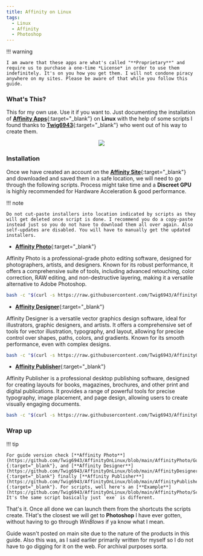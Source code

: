 ```yaml
---
title: Affinity on Linux
tags:
  - Linux
  - Affinity
  - Photoshop
---
```


!!! warning

    I am aware that these apps are what's called "**Proprietary**" and require us to purchase a one-time *License* in order to use them indefinitely. It's on you how you get them. I will not condone piracy anywhere on my sites. Please be aware of that while you follow this guide.

### What's This?

This for my own use. Use it if you want to. Just documenting the installation of [**Affinity Apps**](https://affinity.serif.com/en-us/){:target="_blank"} on **Linux** with the help of some scripts I found thanks to [**Twig6943**](https://github.com/Twig6943){:target="_blank"} who went out of his way to create them.

<p align="center">
  <img src="https://i.imgur.com/MABHj31.jpeg">
</p>

### Installation

Once we have created an account on the [**Affinity Site**](https://affinity.serif.com/en-us/){:target="_blank"} and downloaded and saved them in a safe location, we will need to go through the following scripts. Process might take time and a **Discreet GPU** is highly recommended for Hardware Acceleration & good performance.

!!! note

    Do not cut-paste installers into location indicated by scripts as they will get deleted once script is done. I recommend you do a copy-paste instead just so you do not have to download them all over again. Also self-updates are disabled. You will have to manually get the updated installers.

- [**Affinity Photo**](https://affinity.serif.com/en-gb/photo/?#top){:target="_blank"}

Affinity Photo is a professional-grade photo editing software, designed for photographers, artists, and designers. Known for its robust performance, it offers a comprehensive suite of tools, including advanced retouching, color correction, RAW editing, and non-destructive layering, making it a versatile alternative to Adobe Photoshop.

```Bash
bash -c "$(curl -s https://raw.githubusercontent.com/Twig6943/AffinityOnLinux/main/AffinityPhoto/Script.sh)"
```

- [**Affinity Designer**](https://affinity.serif.com/en-us/designer/?#top){:target="_blank"}

Affinity Designer is a versatile vector graphics design software, ideal for illustrators, graphic designers, and artists. It offers a comprehensive set of tools for vector illustration, typography, and layout, allowing for precise control over shapes, paths, colors, and gradients. Known for its smooth performance, even with complex designs.

```Bash
bash -c "$(curl -s https://raw.githubusercontent.com/Twig6943/AffinityOnLinux/main/AffinityDesigner/Script.sh)"
```

- [**Affinity Publisher**](https://affinity.serif.com/en-us/designer/?#top){:target="_blank"}

Affinity Publisher is a professional desktop publishing software, designed for creating layouts for books, magazines, brochures, and other print and digital publications. It provides a range of powerful tools for precise typography, image placement, and page design, allowing users to create visually engaging documents.

```Bash
bash -c "$(curl -s https://raw.githubusercontent.com/Twig6943/AffinityOnLinux/main/AffinityPublisher/Script.sh)"
```

### Wrap up

!!! tip

    For guide version check [**Affinity Photo**](https://github.com/Twig6943/AffinityOnLinux/blob/main/AffinityPhoto/Guide.md){:target="_blank"}, and [**Affinity Designer**](https://github.com/Twig6943/AffinityOnLinux/blob/main/AffinityDesigner/Guide.md){:target="_blank"} finally [**Affinity Publisher**](https://github.com/Twig6943/AffinityOnLinux/blob/main/AffinityPublisher/Guide.md){:target="_blank"}. For scripts, well here's an [**Example**](https://github.com/Twig6943/AffinityOnLinux/blob/main/AffinityPhoto/Script.sh). It's the same script basically just `exe` is different.

That's it. Once all done we can launch them from the shortcuts the scripts create. THat's the closest we will get to **Photoshop** I have ever gotten, without having to go through *WinBlows* if ya know what I mean.

Guide wasn't posted on main site due to the nature of the products in this guide. Also this was, as I said earlier primarily written for myself so I do not have to go digging for it on the web. For archival purposes sorta.

